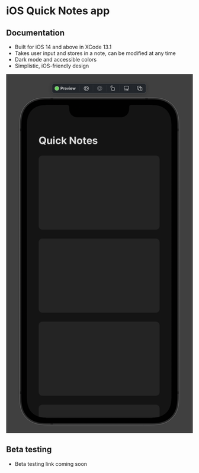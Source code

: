 # iOS Quick Notes app

## Documentation

* Built for iOS 14 and above in XCode 13.1
* Takes user input and stores in a note, can be modified at any time
* Dark mode and accessible colors
* Simplistic, iOS-friendly design

![app preview](/contentview.png/)

## Beta testing

* Beta testing link coming soon
